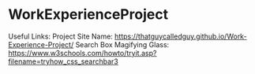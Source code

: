 # WorkExperienceProject
Useful Links:
 Project Site Name:
 https://thatguycalledguy.github.io/Work-Experience-Project/
 Search Box Magifying Glass:
 https://www.w3schools.com/howto/tryit.asp?filename=tryhow_css_searchbar3
